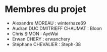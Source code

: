 # Membres du projet
- Alexandre MOREAU : winterhaze69
- Audran DUC DMITRIEFF CHAUMAT : Bloon
- Chris SIMON : AyeWai
- Erwan CHERY : erwanchery
- Stéphane CHEVALIER : Steph-38
